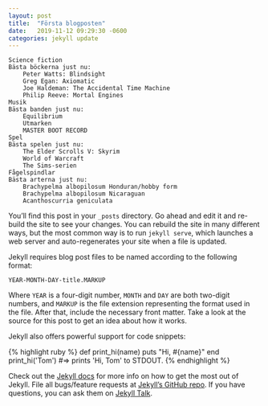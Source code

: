 ```yaml
---
layout: post
title:  "Första blogposten"
date:   2019-11-12 09:29:30 -0600
categories: jekyll update
---
```


    Science fiction
    Bästa böckerna just nu:
        Peter Watts: Blindsight
        Greg Egan: Axiomatic
        Joe Haldeman: The Accidental Time Machine
        Philip Reeve: Mortal Engines
    Musik
    Bästa banden just nu:
        Equilibrium
        Utmarken
        MASTER BOOT RECORD
    Spel
    Bästa spelen just nu:
        The Elder Scrolls V: Skyrim
        World of Warcraft
        The Sims-serien
    Fågelspindlar
    Bästa arterna just nu:
        Brachypelma albopilosum Honduran/hobby form
        Brachypelma albopilosum Nicaraguan
        Acanthoscurria geniculata




You’ll find this post in your `_posts` directory. Go ahead and edit it and re-build the site to see your changes. You can rebuild the site in many different ways, but the most common way is to run `jekyll serve`, which launches a web server and auto-regenerates your site when a file is updated.

Jekyll requires blog post files to be named according to the following format:

`YEAR-MONTH-DAY-title.MARKUP`

Where `YEAR` is a four-digit number, `MONTH` and `DAY` are both two-digit numbers, and `MARKUP` is the file extension representing the format used in the file. After that, include the necessary front matter. Take a look at the source for this post to get an idea about how it works.

Jekyll also offers powerful support for code snippets:

{% highlight ruby %}
def print_hi(name)
  puts "Hi, #{name}"
end
print_hi('Tom')
#=> prints 'Hi, Tom' to STDOUT.
{% endhighlight %}

Check out the [Jekyll docs][jekyll-docs] for more info on how to get the most out of Jekyll. File all bugs/feature requests at [Jekyll’s GitHub repo][jekyll-gh]. If you have questions, you can ask them on [Jekyll Talk][jekyll-talk].

[jekyll-docs]: https://jekyllrb.com/docs/home
[jekyll-gh]:   https://github.com/jekyll/jekyll
[jekyll-talk]: https://talk.jekyllrb.com/
